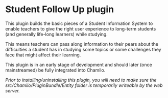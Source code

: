 Student Follow Up plugin
===

This plugin builds the basic pieces of a Student Information System 
to enable teachers to give the right user experience to long-term students (and generally 
life-long learners) while studying.
 
This means teachers can pass along information to their pears about the difficulties a student
has in studying some topics or some challenges they face that might affect their learning.

This plugin is in an early stage of development and should later (once mainstreamed) be fully
 integrated into Chamilo.
 
*Prior to installing/uninstalling this plugin, you will need to make sure the src/Chamilo/PluginBundle/Entity folder is
temporarily writeable by the web server.*
